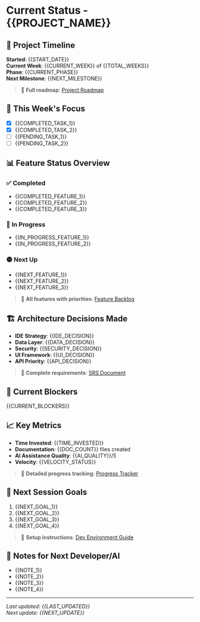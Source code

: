 # Current Status - {{PROJECT_NAME}}

<!-- 
📝 HƯỚNG DẪN SỬ DỤNG TEMPLATE:
1. File này cần được cập nhật thường xuyên (hàng ngày/tuần)
2. Đây là file AI đọc đầu tiên để hiểu "bối cảnh ngay lúc này"
3. Luôn cập nhật "Next Session Goals" trước khi kết thúc làm việc
4. Thay thế tất cả {{PLACEHOLDER}} và cập nhật ngày tháng
-->

## 📅 **Project Timeline**
**Started**: {{START_DATE}} <!-- Ví dụ: "Jan 15, 2024" -->  
**Current Week**: {{CURRENT_WEEK}} of {{TOTAL_WEEKS}} <!-- Ví dụ: "3 of 18" -->  
**Phase**: {{CURRENT_PHASE}} <!-- Ví dụ: "01_Preparation" hoặc "02_Development" -->  
**Next Milestone**: {{NEXT_MILESTONE}} <!-- Ví dụ: "M1 - Development Environment Ready" -->

> 📖 **Full roadmap**: [Project Roadmap](../01_preparation/project_roadmap.md)

## 🎯 **This Week's Focus**
<!-- 
💡 TIP: Liệt kê 3-5 mục tiêu chính cho tuần này
Sử dụng checkbox để track progress: [x] hoàn thành, [ ] chưa xong
-->
- [x] {{COMPLETED_TASK_1}} <!-- Ví dụ: "Organized documentation structure" -->
- [x] {{COMPLETED_TASK_2}} <!-- Ví dụ: "Created project roadmap and feature backlog" -->  
- [ ] {{PENDING_TASK_1}} <!-- Ví dụ: "Setup Xcode + Cursor development environment" -->
- [ ] {{PENDING_TASK_2}} <!-- Ví dụ: "Create iOS project structure" -->

## 📊 **Feature Status Overview**

### ✅ **Completed**
<!-- 
📝 HƯỚNG DẪN: Liệt kê các tính năng/milestone đã hoàn thành
Giúp team thấy được tiến độ và động lực
-->
- {{COMPLETED_FEATURE_1}} <!-- Ví dụ: "Project planning and documentation" -->
- {{COMPLETED_FEATURE_2}} <!-- Ví dụ: "Development methodology setup" -->
- {{COMPLETED_FEATURE_3}} <!-- Ví dụ: "AI assistance configuration" -->

### 🔵 **In Progress**
<!-- 
📝 HƯỚNG DẪN: Các tính năng đang được phát triển
Nên giới hạn 1-2 items để tập trung
-->
- {{IN_PROGRESS_FEATURE_1}} <!-- Ví dụ: "Development environment setup" -->
- {{IN_PROGRESS_FEATURE_2}} <!-- Ví dụ: "Project structure design" -->

### 🟡 **Next Up**
<!-- 
📝 HƯỚNG DẪN: Các tính năng sẽ làm tiếp theo
Giúp AI hiểu được hướng đi
-->
- {{NEXT_FEATURE_1}} <!-- Ví dụ: "Core Data model design" -->
- {{NEXT_FEATURE_2}} <!-- Ví dụ: "Basic SwiftUI app structure" -->
- {{NEXT_FEATURE_3}} <!-- Ví dụ: "API integration foundation" -->

> 📖 **All features with priorities**: [Feature Backlog](../01_preparation/feature_backlog.md)

## 🏗️ **Architecture Decisions Made**
<!-- 
💡 TIP: Ghi lại các quyết định đã chốt để tránh thay đổi liên tục
Cập nhật khi có quyết định mới
-->
- **IDE Strategy**: {{IDE_DECISION}} <!-- Ví dụ: "Cursor (primary) + Xcode (when needed)" -->
- **Data Layer**: {{DATA_DECISION}} <!-- Ví dụ: "Core Data + CloudKit for sync" -->
- **Security**: {{SECURITY_DECISION}} <!-- Ví dụ: "iOS Keychain for API key storage" -->
- **UI Framework**: {{UI_DECISION}} <!-- Ví dụ: "SwiftUI (no UIKit/Storyboard)" -->
- **API Priority**: {{API_DECISION}} <!-- Ví dụ: "OpenRouter.ai first, then expand" -->

> 📖 **Complete requirements**: [SRS Document](../01_preparation/srs_v1.md)

## 🚧 **Current Blockers**
<!-- 
⚠️ QUAN TRỌNG: Luôn cập nhật blockers để team biết và giải quyết
Nếu không có blocker, ghi "None"
-->
{{CURRENT_BLOCKERS}} <!-- Ví dụ: "None" hoặc "Waiting for API access approval" -->

## 📈 **Key Metrics**
<!-- 
📝 HƯỚNG DẪN: Track các metrics quan trọng
Có thể là thời gian, số lượng features, quality metrics
-->
- **Time Invested**: {{TIME_INVESTED}} <!-- Ví dụ: "~25 hours" -->
- **Documentation**: {{DOC_COUNT}} files created <!-- Ví dụ: "12+" -->
- **AI Assistance Quality**: {{AI_QUALITY}}/5 <!-- Ví dụ: "5/5 (excellent)" -->
- **Velocity**: {{VELOCITY_STATUS}} <!-- Ví dụ: "On track with Week 3 goals" -->

> 📖 **Detailed progress tracking**: [Progress Tracker](../03_implementation/progress_tracker.md)

## 🎯 **Next Session Goals**
<!-- 
🔥 CRITICAL: Cập nhật này trước khi kết thúc mỗi session
AI sẽ đọc phần này đầu tiên trong session tiếp theo
-->
1. {{NEXT_GOAL_1}} <!-- Ví dụ: "Follow dev_env_guide.md to setup Cursor + Xcode" -->
2. {{NEXT_GOAL_2}} <!-- Ví dụ: "Create new iOS project with proper structure" -->
3. {{NEXT_GOAL_3}} <!-- Ví dụ: "Setup basic Core Data models" -->
4. {{NEXT_GOAL_4}} <!-- Ví dụ: "Implement basic SwiftUI app shell" -->

> 📖 **Setup instructions**: [Dev Environment Guide](../02_development/dev_env_guide.md)

## 📝 **Notes for Next Developer/AI**
<!-- 
💡 TIP: Để lại ghi chú hữu ích cho người tiếp theo
Có thể là context, lý do quyết định, hoặc cảnh báo
-->
- {{NOTE_1}} <!-- Ví dụ: "All planning docs are complete and up-to-date" -->
- {{NOTE_2}} <!-- Ví dụ: "Ready to start actual development" -->
- {{NOTE_3}} <!-- Ví dụ: "Focus on MVP features first (see feature_backlog.md)" -->
- {{NOTE_4}} <!-- Ví dụ: "Use .cursorrules for consistent AI assistance" -->

---
*Last updated: {{LAST_UPDATED}}* <!-- Ví dụ: "Jan 18, 2024" -->  
*Next update: {{NEXT_UPDATE}}* <!-- Ví dụ: "Jan 19, 2024" --> 

<!-- 
🔧 AUTOMATION TIP: 
Có thể tạo script để tự động cập nhật "Last updated" 
hoặc nhắc nhở cập nhật file này hàng ngày
--> 